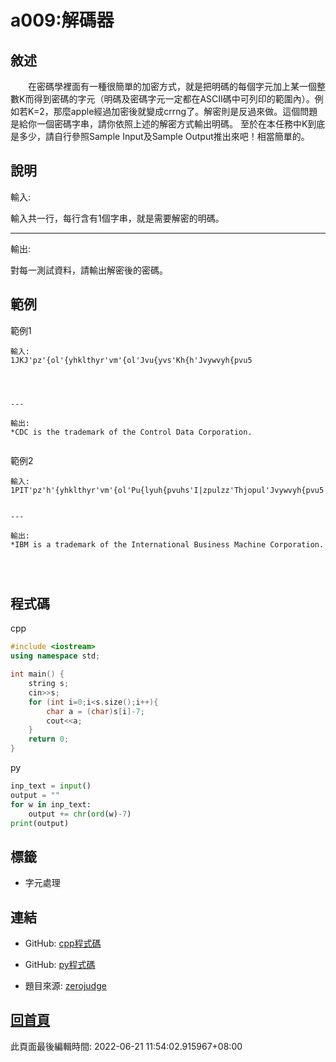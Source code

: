 # a009:解碼器

## 敘述

　　在密碼學裡面有一種很簡單的加密方式，就是把明碼的每個字元加上某一個整數K而得到密碼的字元（明碼及密碼字元一定都在ASCII碼中可列印的範圍內）。例如若K=2，那麼apple經過加密後就變成crrng了。解密則是反過來做。這個問題是給你一個密碼字串，請你依照上述的解密方式輸出明碼。
至於在本任務中K到底是多少，請自行參照Sample Input及Sample Output推出來吧！相當簡單的。


## 說明

輸入:

輸入共一行，每行含有1個字串，就是需要解密的明碼。

---

輸出:

對每一測試資料，請輸出解密後的密碼。

## 範例
範例1

```
輸入:
1JKJ'pz'{ol'{yhklthyr'vm'{ol'Jvu{yvs'Kh{h'Jvywvyh{pvu5


---

輸出:
*CDC is the trademark of the Control Data Corporation.

```
範例2

```
輸入:
1PIT'pz'h'{yhklthyr'vm'{ol'Pu{lyuh{pvuhs'I|zpulzz'Thjopul'Jvywvyh{pvu5

---

輸出:
*IBM is a trademark of the International Business Machine Corporation.


```

## 程式碼
cpp

```cpp
#include <iostream>
using namespace std;

int main() {
    string s;
    cin>>s;
    for (int i=0;i<s.size();i++){
        char a = (char)s[i]-7;
        cout<<a;
    }
    return 0;
}
```

py

```py
inp_text = input()
output = ""
for w in inp_text:
    output += chr(ord(w)-7)
print(output)
```

## 標籤
- 字元處理


## 連結
- GitHub: [cpp程式碼](https://github.com/henryleecode23/solve_record/blob/main/zerojudge/a009/main.cpp)
- GitHub: [py程式碼](https://github.com/henryleecode23/solve_record/blob/main/zerojudge/a009/main.py)


- 題目來源: [zerojudge](https://zerojudge.tw/ShowProblem?problemid=a009)

## [回首頁](https://henryleecode23.github.io/solve_record/)

此頁面最後編輯時間: 2022-06-21 11:54:02.915967+08:00
